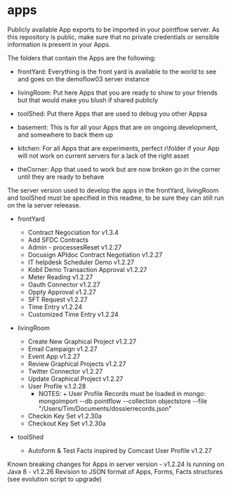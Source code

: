 # apps

Publicly available App exports to be imported in your pointflow server.
As this repository is public, make sure that no private credentials or sensible information is present in your Apps.

The folders that contain the Apps are the following:
* frontYard: Everything is the front yard is available to the world to see and goes on the demoflow03 server instance
* livingRoom: Put here Apps that you are ready to show to your friends but that would make you blush if shared publicly
* toolShed: Put there Apps that are used to debug you other Appsa

* basement: This is for all your Apps that are on ongoing development, and somewhere to back them up 
* kitchen: For all Apps that are experiments, perfect r\folder if your App will not work on current servers for a lack of the right asset
* theCorner: App that used to work but are now broken go in the corner until they are ready to behave

The server version used to develop the apps in the frontYard, livingRoom and toolShed must be specified in this readme, to be sure they can still run on the la server releease.


* frontYard
    - Contract Negociation for v1.3.4
	- Add SFDC Contracts	
	- Admin - processesReset 	v1.2.27
	- Docusign APIdoc Contract Negotiation 	v1.2.27
	- IT helpdesk Scheduler Demo 	v1.2.27
	- Kobil Demo Transaction Approval 	v1.2.27
	- Meter Reading 	v1.2.27
	- Oauth Connector 	v1.2.27
	- Oppty Approval 	v1.2.27
	- SFT Request 	v1.2.27
	- Time Entry v1.2.24
	- Customized Time Entry v1.2.24

* livingRoom
	- Create New Graphical Project 		v1.2.27
	- Email Campaign	v1.2.27
	- Event App 	v1.2.27
	- Review Graphical Projects 	v1.2.27
	- Twitter Connector 	v1.2.27
	- Update Graphical Project 		v1.2.27
	- User Profile  v.1.2.28
		* NOTES: + User Profile Records must be loaded in mongo: mongoimport --db pointflow --collection objectstore --file "/Users/Tim/Documents/dossierrecords.json"
	- Checkin Key Set v1.2.30a
	- Checkout Key Set v1.2.30a


* toolShed
	- Autoform & Test Facts inspired by Comcast User Profile 		v1.2.27

Known breaking changes for Apps in server version
	- v1.2.24 Is running on Java 8
	- v1.2.26 Revision to JSON format of Apps, Forms, Facts structures (see evolution script to upgrade)